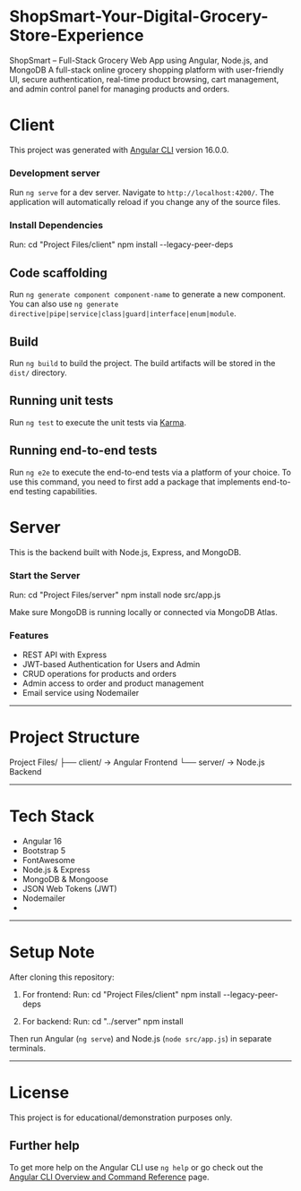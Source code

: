 # ShopSmart-Your-Digital-Grocery-Store-Experience
ShopSmart – Full-Stack Grocery Web App using Angular, Node.js, and MongoDB  A full-stack online grocery shopping platform with user-friendly UI, secure authentication, real-time product browsing, cart management, and admin control panel for managing products and orders.

# Client

This project was generated with [Angular CLI](https://github.com/angular/angular-cli) version 16.0.0.

### Development server

Run `ng serve` for a dev server. Navigate to `http://localhost:4200/`. The application will automatically reload if you change any of the source files.

### Install Dependencies
Run:
cd "Project Files/client"
npm install --legacy-peer-deps

## Code scaffolding

Run `ng generate component component-name` to generate a new component. You can also use `ng generate directive|pipe|service|class|guard|interface|enum|module`.

## Build

Run `ng build` to build the project. The build artifacts will be stored in the `dist/` directory.

## Running unit tests

Run `ng test` to execute the unit tests via [Karma](https://karma-runner.github.io).

## Running end-to-end tests

Run `ng e2e` to execute the end-to-end tests via a platform of your choice. To use this command, you need to first add a package that implements end-to-end testing capabilities.

# Server

This is the backend built with Node.js, Express, and MongoDB.

### Start the Server

Run:
cd "Project Files/server"
npm install
node src/app.js

Make sure MongoDB is running locally or connected via MongoDB Atlas.

### Features

- REST API with Express
- JWT-based Authentication for Users and Admin
- CRUD operations for products and orders
- Admin access to order and product management
- Email service using Nodemailer

---

# Project Structure

Project Files/
├── client/ → Angular Frontend
└── server/ → Node.js Backend

---

# Tech Stack

- Angular 16
- Bootstrap 5
- FontAwesome
- Node.js & Express
- MongoDB & Mongoose
- JSON Web Tokens (JWT)
- Nodemailer
- 
---

# Setup Note

After cloning this repository:

1. For frontend:
Run:
cd "Project Files/client"
npm install --legacy-peer-deps


2. For backend:
Run:
cd "../server"
npm install


Then run Angular (`ng serve`) and Node.js (`node src/app.js`) in separate terminals.

---

# License

This project is for educational/demonstration purposes only.

## Further help

To get more help on the Angular CLI use `ng help` or go check out the [Angular CLI Overview and Command Reference](https://angular.io/cli) page.



